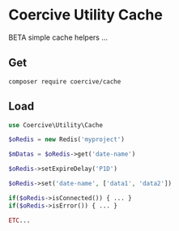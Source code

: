 Coercive Utility Cache
======================

BETA simple cache helpers ...

Get
---
```
composer require coercive/cache
```

Load
----
```php
use Coercive\Utility\Cache

$oRedis = new Redis('myproject')

$mDatas = $oRedis->get('date-name')

$oRedis->setExpireDelay('P1D')

$oRedis->set('date-name', ['data1', 'data2'])

if($oRedis->isConnected()) { ... }
if($oRedis->isError()) { ... }

ETC...

```